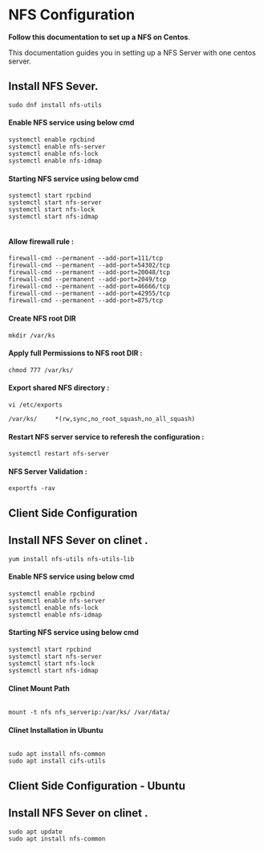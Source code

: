 # NFS Configuration
**Follow this documentation to set up a NFS on __Centos__**.

This documentation guides you in setting up a NFS Server with one centos server.

##  Install NFS Sever.
```
sudo dnf install nfs-utils
```

#### Enable NFS service using below cmd
```
systemctl enable rpcbind
systemctl enable nfs-server
systemctl enable nfs-lock
systemctl enable nfs-idmap
```
#### Starting NFS service using below cmd
```
systemctl start rpcbind
systemctl start nfs-server
systemctl start nfs-lock
systemctl start nfs-idmap


```
#### Allow firewall rule :
```
firewall-cmd --permanent --add-port=111/tcp
firewall-cmd --permanent --add-port=54302/tcp
firewall-cmd --permanent --add-port=20048/tcp
firewall-cmd --permanent --add-port=2049/tcp
firewall-cmd --permanent --add-port=46666/tcp
firewall-cmd --permanent --add-port=42955/tcp
firewall-cmd --permanent --add-port=875/tcp

```

#### Create NFS root DIR 
```
mkdir /var/ks 

```
#### Apply full Permissions to NFS root DIR :
```
chmod 777 /var/ks/
```
#### Export shared NFS directory :
```
vi /etc/exports

/var/ks/     *(rw,sync,no_root_squash,no_all_squash)

```


#### Restart NFS server service to referesh the configuration :
```
systemctl restart nfs-server

```

#### NFS Server Validation :

```
exportfs -rav

```

## Client Side Configuration 

##  Install NFS Sever on clinet .
```
yum install nfs-utils nfs-utils-lib
```

#### Enable NFS service using below cmd
```
systemctl enable rpcbind
systemctl enable nfs-server
systemctl enable nfs-lock
systemctl enable nfs-idmap
```
#### Starting NFS service using below cmd
```
systemctl start rpcbind
systemctl start nfs-server
systemctl start nfs-lock
systemctl start nfs-idmap

```
#### Clinet Mount Path
```

mount -t nfs nfs_serverip:/var/ks/ /var/data/ 
```

#### Clinet Installation in Ubuntu
```

sudo apt install nfs-common
sudo apt install cifs-utils
```
## Client Side Configuration - Ubuntu

##  Install NFS Sever on clinet .
```
sudo apt update
sudo apt install nfs-common
```
